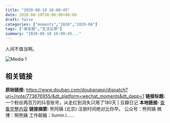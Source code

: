 ```yaml
---
title: "2020-08-10 16:00:45"
date: 2020-08-10T10:00:00+08:00
draft: false
categories: ["moments","2020","2020-08"]
tags: ["朋友圈","生活记录"]
summary: "2020-08-10 16:00:45..."
---
```


人间不值当啊。

![Media 1](/Moments/photos/2020-08-10/202008101600450.jpg)

## 相关链接

**原始链接:** https://www.douban.com/doubanapp/dispatch?uri=/note/773676955/&dt_platform=wechat_moments&dt_dapp=1
**链接标题:** 一个粉丝两百万的抖音账号，从走红到消失只用了180天 | 豆瓣日记
**本地链接:** [查看完整内容](/link_content/2020/08/2020-08-10/link_content/)
**链接摘要:** 熊阿姨
        (北京)
    注册时间绝对比你早。 公众号：熊阿姨 微博：啊熊姨 工作邮箱：liumin.l......

